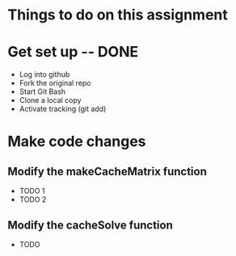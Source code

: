 Things to do on this assignment
===============================

# Get set up -- DONE
* Log into github
* Fork the original repo
* Start Git Bash
* Clone a local copy
* Activate tracking (git add)

# Make code changes
## Modify the makeCacheMatrix function
* TODO 1
* TODO 2

## Modify the cacheSolve function
* TODO